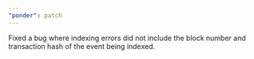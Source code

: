 ```yaml
---
"ponder": patch
---
```


Fixed a bug where indexing errors did not include the block number and transaction hash of the event being indexed.
